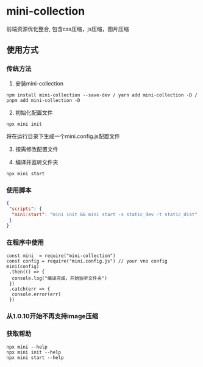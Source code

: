 # mini-collection

前端资源优化整合, 包含css压缩，js压缩，图片压缩

## 使用方式

### 传统方法

1. 安装mini-collection

```shell
npm install mini-collection --save-dev / yarn add mini-collection -D / pnpm add mini-collection -D
```

2. 初始化配置文件

```shell
npx mini init
```

将在运行目录下生成一个mini.config.js配置文件

3. 按需修改配置文件

4. 编译并监听文件夹

```shell
npx mini start
```

### 使用脚本

```json
{
 "scripts": {
  "mini:start": "mini init && mini start -s static_dev -t static_dist"
 }
}

```


### 在程序中使用

```nodejs
const mini  = require("mini-collection")
const config = require("mini.config.js") // your vno config
mini(config)
 .then(() => {
  console.log("编译完成，开始监听文件夹")
 })
 .catch(err => {
  console.error(err)
 })
```

### 从1.0.10开始不再支持image压缩

### 获取帮助

```shell
npx mini --help
npx mini init --help
npx mini start --help
```
